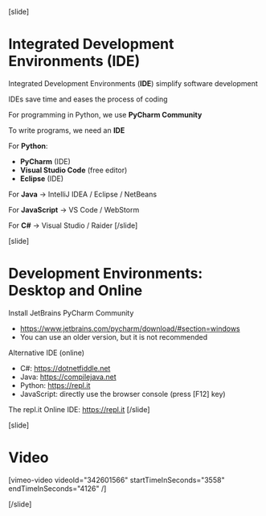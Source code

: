 [slide]
# Integrated Development Environments (IDE)
Integrated Development Environments (**IDE**) simplify software development

IDEs save time and eases the process of coding

For programming in Python, we use **PyCharm Community**

To write programs, we need an **IDE**

For **Python**:

* **PyCharm** (IDE)
* **Visual Studio Code** (free editor)
* **Eclipse** (IDE)

For **Java** -> IntelliJ IDEA / Eclipse / NetBeans

For **JavaScript** -> VS Code / WebStorm

For **C#** -> Visual Studio / Raider
[/slide]

[slide]
# Development Environments: Desktop and Online

Install JetBrains PyCharm Community

* https://www.jetbrains.com/pycharm/download/#section=windows
* You can use an older version, but it is not recommended

Alternative IDE (online)

* C#: https://dotnetfiddle.net
* Java: https://compilejava.net 
* Python: https://repl.it
* JavaScript: directly use the browser console (press \[F12\] key)

The repl.it Online IDE: https://repl.it
[/slide]

[slide]
# Video

[vimeo-video videoId="342601566" startTimeInSeconds="3558" endTimeInSeconds="4126" /]

[/slide]